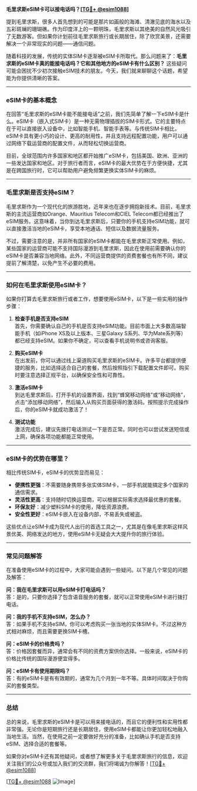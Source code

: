 **毛里求斯eSIM卡可以接电话吗？[[TG💪+ @esim1088](https://t.me/s/esim1088)]**

提到毛里求斯，很多人首先想到的可能是那片如画般的海滩、清澈见底的海水以及五彩斑斓的珊瑚礁。作为印度洋上的一颗明珠，毛里求斯以其绝美的自然风光吸引了无数游客。但如果你计划前往毛里求斯旅行或长期居住，除了欣赏美景，还需要解决一个非常现实的问题——通信问题。

随着科技的发展，传统的实体SIM卡逐渐被eSIM卡所取代。那么问题来了：**毛里求斯的eSIM卡真的能接电话吗？它和其他地方的eSIM卡有什么区别？** 这些疑问可能会困扰不少初次接触eSIM技术的朋友。今天，我们就来聊聊这个话题，希望能为你提供清晰的答案。

---

### eSIM卡的基本概念

在回答“毛里求斯的eSIM卡能不能接电话”之前，我们先简单了解一下eSIM卡是什么。eSIM卡（嵌入式SIM卡）是一种无需物理插拔的SIM卡形式。它的主要特点在于可以直接嵌入设备中，比如智能手机、智能手表等。与传统SIM卡相比，eSIM卡具有更小巧的设计、更高的耐用性，并且支持远程配置功能，用户可以通过网络下载运营商的配置文件，从而轻松切换运营商。

目前，全球范围内许多国家和地区都开始推广eSIM卡，包括美国、欧洲、亚洲的一些发达国家和地区。对于旅行者而言，eSIM卡的最大优势在于方便快捷，尤其是在跨国旅行时，它可以帮助用户避免频繁更换实体SIM卡的麻烦。

---

### 毛里求斯是否支持eSIM？

毛里求斯作为一个现代化的旅游胜地，近年来也在逐步拥抱新技术。目前，毛里求斯的主流运营商如Orange、Mauritius Telecom和CIEL Telecom都已经推出了eSIM服务。这意味着，当你到达毛里求斯后，只要你的手机支持eSIM功能，就可以直接激活当地的eSIM卡，享受本地通话、短信以及数据流量服务。

不过，需要注意的是，并非所有国家的eSIM卡都能在毛里求斯正常使用。例如，某些国家的运营商可能不支持国际漫游到毛里求斯，因此在使用前需要确认你的eSIM卡是否兼容当地网络。此外，不同运营商提供的资费套餐也有所不同，建议提前了解清楚，以免产生不必要的费用。

---

### 如何在毛里求斯使用eSIM卡？

如果你打算去毛里求斯旅行或者工作，想要使用eSIM卡，以下是一些实用的操作步骤：

1. **检查手机是否支持eSIM**  
   首先，你需要确认自己的手机是否支持eSIM功能。目前市面上大多数高端智能手机（如iPhone XS及以上版本、三星Galaxy S系列、华为Mate系列等）都已经支持eSIM。如果你不确定，可以查看手机说明书或咨询客服。

2. **购买eSIM卡**  
   在出发前，你可以通过线上渠道购买毛里求斯的eSIM卡。许多平台都提供便捷的服务，比如选择适合自己的套餐，然后按照指引下载配置文件即可。购买时要注意选择正规平台，以确保安全性和可靠性。

3. **激活eSIM卡**  
   到达毛里求斯后，打开手机的设置界面，找到“蜂窝移动网络”或“移动网络”，点击“添加移动网络”，然后输入从购买页面获得的激活码。按照提示完成操作后，你的eSIM卡就成功激活了！

4. **测试功能**  
   激活完成后，建议先拨打电话测试一下是否正常。同时也可以尝试发送短信或上网，确保各项功能都能正常使用。

---

### eSIM卡的优势在哪里？

相比传统SIM卡，eSIM卡的优势显而易见：

- **便携性更强**：不需要随身携带多张实体SIM卡，一部手机就能搞定多个国家的通信需求。
- **灵活性更高**：支持随时切换运营商，可以根据实际需求选择最优惠的套餐。
- **环保友好**：减少塑料SIM卡的使用，降低资源浪费。
- **安全性更好**：eSIM卡嵌入在设备内部，不易丢失或被盗。

这些优点让eSIM卡成为现代人出行的首选工具之一，尤其是在像毛里求斯这样风景优美、网络发达的地方，使用eSIM卡无疑会大大提升你的旅行体验。

---

### 常见问题解答

在准备使用eSIM卡的过程中，大家可能会遇到一些疑问。以下是几个常见的问题及解答：

**问：我在毛里求斯可以用eSIM卡打电话吗？**  
答：是的，只要你选择了包含语音服务的套餐，就可以正常使用eSIM卡进行拨打电话。

**问：我的手机不支持eSIM，怎么办？**  
答：如果手机不支持eSIM，你可以考虑购买一张当地的实体SIM卡。不过这种方式相对麻烦，而且需要更换SIM卡槽。

**问：eSIM卡的价格贵吗？**  
答：价格因套餐而异，通常会有不同的资费方案供你选择。一般来说，eSIM卡的价格比传统的国际漫游便宜得多。

**问：eSIM卡有使用期限吗？**  
答：有的eSIM卡是有有效期的，通常为几个月到一年不等。具体时间取决于你购买的套餐类型。

---

### 总结

总的来说，毛里求斯的eSIM卡是可以用来接电话的，而且它的便利性和实用性都非常强。无论你是短期旅行还是长期居住，使用eSIM卡都能让你更加轻松地融入当地生活。当然，在使用之前一定要做好充分的准备，比如确认手机是否支持eSIM、选择合适的套餐等。

如果你对eSIM卡还有其他疑问，或者想了解更多关于毛里求斯旅行的信息，欢迎关注我们的公众号或加入我们的交流群，我们将竭诚为你解答！[[TG💪+ @esim1088](https://t.me/s/esim1088)]

[[TG💪+ @esim1088](https://t.me/s/esim1088) ![Image](https://i.postimg.cc/4NQfJmqS/Snipaste-2025-05-13-00-14-12.png)]